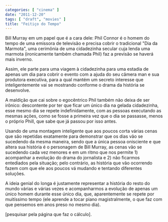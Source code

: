 ```yaml
---
categories: [ "cinema" ]
date: "2011-12-20"
tags: [ "draft", "movies" ]
title: "Feitiço do Tempo"
---
```

Bill Murray em um papel que é a cara dele: Phil Connor é o homem do
tempo de uma emissora de televisão e precisa cobrir o tradicional "Dia
da Marmota", uma cerimônia de uma cidadezinha secular cuja lenda uma
marmota (ironicamente também chamada Phil) faz a previsão se haverá
mais inverno.

Assim, ele parte para uma viagem à cidadezinha para uma estadia de apenas
um dia para cobrir o evento com a ajuda do seu câmera man e sua produtora
executiva, para a qual mantém um secreto interesse que inteligentemente
vai se mostrando conforme o drama da história se desenvolve.

A maldição que cai sobre o egocêntrico Phil também não deixa de
ser irônico: descontente por ter que ficar um único dia na gelada
cidadezinha, esse mesmo dia se repete indefinidamente, com as pessoas
executando as mesmas ações, como se fosse a primeira vez que o dia se
passasse, menos o próprio Phill, que sabe que já passou por isso antes.

Usando de uma montagem inteligente que aos poucos corta várias cenas que
são repetidas exatamente para demonstrar que os dias vão se sucedendo
da mesma maneira, sendo que a única pessoa onisciente e que altera sua
história é o personagem de Bill Murray, as cenas vão se sucedendo cada
vez menores e em um ritmo que nos permite 1) acompanhar a evolução
do drama do jornalista e 2) não ficarmos entediados pela situação;
pelo contrário, as história que vão ocorrendo fazem com que ele aos
poucos vá mudando e tentando diferentes soluções.

A ideia genial do longa é justamente representar a história do resto
do mundo várias e várias vezes e acompanharmos a evolução de apenas
um único homem durante esse único dia, que, aparentemente se repete
por muitíssimo tempo (ele aprende a tocar piano magistralmente, o que
faz com que pensemos em anos preso no mesmo dia).

[pesquisar pela página que faz o cálculo].

